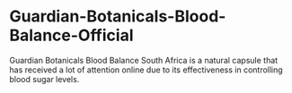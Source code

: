 # Guardian-Botanicals-Blood-Balance-Official
Guardian Botanicals Blood Balance South Africa is a natural capsule that has received a lot of attention online due to its effectiveness in controlling blood sugar levels.
